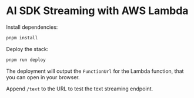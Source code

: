 # AI SDK Streaming with AWS Lambda

Install dependencies:

```sh
pnpm install
```

Deploy the stack:

```sh
pnpm run deploy
```

The deployment will output the `FunctionUrl` for the Lambda function, that you can open in your browser.

Append `/text` to the URL to test the text streaming endpoint.